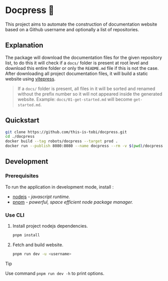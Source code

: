 # Docpress :robot:

This project aims to automate the construction of documentation website based on a Github username and optionally a list of repositories.

## Explanation

The package will download the documentation files for the given repository list, to do this it will check if a `docs/` folder is present at root level and download this entire folder or only the `README.md` file if this is not the case.
After downloading all project documentation files, it will build a static website using [vitepress](https://vitepress.dev/).

> If a `docs/` folder is present, all files in it will be sorted and renamed without the prefix number so it will not appeared inside the generated website. Example: `docs/01-get-started.md` will become `get-started.md`.

## Quickstart

```sh
git clone https://github.com/this-is-tobi/docpress.git
cd ./docpress
docker build --tag robots/docpress --target prod .
docker run --publish 8080:8080 --name docpress --rm -v $(pwd)/docpress:/app/docpress:rw robots/docpress -u <username>
```

## Development

### Prerequisites

To run the application in development mode, install :
- [nodejs](https://nodejs.org/) *- javascript runtime.*
- [pnpm](https://pnpm.io/) *- powerful, space efficient node package manager.*

### Use CLI

1. Install project nodejs dependencies.
    ```sh
    pnpm install
    ```
2. Fetch and build website.
    ```sh
    pnpm run dev -u <username>
    ```

> [!TIP]
> Use command `pnpm run dev -h` to print options.
